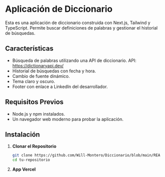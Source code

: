 
# Aplicación de Diccionario

Esta es una aplicación de diccionario construida con Next.js, Tailwind y TypeScript. Permite  buscar definiciones de palabras y gestionar el historial de búsquedas.

## Características

- Búsqueda de palabras utilizando una API de diccionario. API: https://dictionaryapi.dev/
- Historial de búsquedas con fecha y hora.
- Cambio de fuente dinámico.
- Tema claro y oscuro.
- Footer con enlace a LinkedIn del desarrollador.

## Requisitos Previos

- Node.js y npm instalados.
- Un navegador web moderno para probar la aplicación.

## Instalación

1. **Clonar el Repositorio**

   ```bash
   git clone https://github.com/Will-Montero/Diccionario/blob/main/README.md
   cd tu-repositorio

2. **App Vercel**


